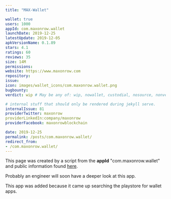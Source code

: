 ```yaml
---
title: "MAX-Wallet"

wallet: true
users: 1000
appId: com.maxonrow.wallet
launchDate: 2019-12-25
latestUpdate: 2019-12-05
apkVersionName: 0.1.89
stars: 4.1
ratings: 60
reviews: 35
size: 14M
permissions:
website: https://www.maxonrow.com
repository:
issue:
icon: images/wallet_icons/com.maxonrow.wallet.png
bugbounty:
verdict: wip # May be any of: wip, nowallet, custodial, nosource, nonverifiable, verifiable, bounty, cert1, cert2, cert3

# internal stuff that should only be rendered during jekyll serve.
internalIssue: 81
providerTwitter: maxonrow
providerLinkedIn:company/maxonrow
providerFacebook: maxonrowblockchain

date: 2019-12-25
permalink: /posts/com.maxonrow.wallet/
redirect_from:
- /com.maxonrow.wallet/
---
```


This page was created by a script from the **appId** "com.maxonrow.wallet" and public
information found
[here](https://play.google.com/store/apps/details?id=com.maxonrow.wallet).

Probably an engineer will soon have a deeper look at this app.

This app was added because it came up searching the playstore for wallet apps.
